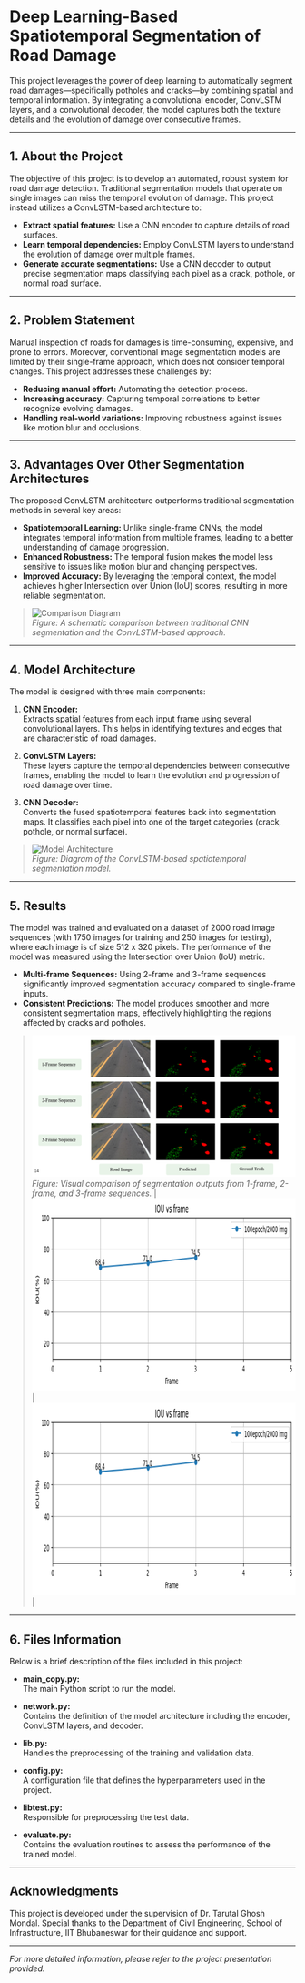 # Deep Learning-Based Spatiotemporal Segmentation of Road Damage

This project leverages the power of deep learning to automatically segment road damages—specifically potholes and cracks—by combining spatial and temporal information. By integrating a convolutional encoder, ConvLSTM layers, and a convolutional decoder, the model captures both the texture details and the evolution of damage over consecutive frames.

---

## 1. About the Project

The objective of this project is to develop an automated, robust system for road damage detection. Traditional segmentation models that operate on single images can miss the temporal evolution of damage. This project instead utilizes a ConvLSTM-based architecture to:
- **Extract spatial features:** Use a CNN encoder to capture details of road surfaces.
- **Learn temporal dependencies:** Employ ConvLSTM layers to understand the evolution of damage over multiple frames.
- **Generate accurate segmentations:** Use a CNN decoder to output precise segmentation maps classifying each pixel as a crack, pothole, or normal road surface.

---

## 2. Problem Statement

Manual inspection of roads for damages is time-consuming, expensive, and prone to errors. Moreover, conventional image segmentation models are limited by their single-frame approach, which does not consider temporal changes. This project addresses these challenges by:
- **Reducing manual effort:** Automating the detection process.
- **Increasing accuracy:** Capturing temporal correlations to better recognize evolving damages.
- **Handling real-world variations:** Improving robustness against issues like motion blur and occlusions.

---

## 3. Advantages Over Other Segmentation Architectures

The proposed ConvLSTM architecture outperforms traditional segmentation methods in several key areas:

- **Spatiotemporal Learning:** Unlike single-frame CNNs, the model integrates temporal information from multiple frames, leading to a better understanding of damage progression.
- **Enhanced Robustness:** The temporal fusion makes the model less sensitive to issues like motion blur and changing perspectives.
- **Improved Accuracy:** By leveraging the temporal context, the model achieves higher Intersection over Union (IoU) scores, resulting in more reliable segmentation.

> ![Comparison Diagram](./images/comparison_architecture.png)  
> *Figure: A schematic comparison between traditional CNN segmentation and the ConvLSTM-based approach.*

---

## 4. Model Architecture

The model is designed with three main components:

1. **CNN Encoder:**  
   Extracts spatial features from each input frame using several convolutional layers. This helps in identifying textures and edges that are characteristic of road damages.

2. **ConvLSTM Layers:**  
   These layers capture the temporal dependencies between consecutive frames, enabling the model to learn the evolution and progression of road damage over time.

3. **CNN Decoder:**  
   Converts the fused spatiotemporal features back into segmentation maps. It classifies each pixel into one of the target categories (crack, pothole, or normal surface).

> ![Model Architecture](./images/model_architecture.png)  
> *Figure: Diagram of the ConvLSTM-based spatiotemporal segmentation model.*

---

## 5. Results

The model was trained and evaluated on a dataset of 2000 road image sequences (with 1750 images for training and 250 images for testing), where each image is of size 512 x 320 pixels. The performance of the model was measured using the Intersection over Union (IoU) metric.

- **Multi-frame Sequences:** Using 2-frame and 3-frame sequences significantly improved segmentation accuracy compared to single-frame inputs.
- **Consistent Predictions:** The model produces smoother and more consistent segmentation maps, effectively highlighting the regions affected by cracks and potholes.
> ![Results Comparison](https://github.com/AnshulBuxy/Multi-Temporal-Pothole-Segmentation/blob/main/Screenshot%202025-03-07%20104408.png)
> *Figure: Visual comparison of segmentation outputs from 1-frame, 2-frame, and 3-frame sequences.*
> | ![Image 1](https://github.com/AnshulBuxy/Multi-Temporal-Pothole-Segmentation/blob/main/Picture1.png) | ![Image 2](https://github.com/AnshulBuxy/Multi-Temporal-Pothole-Segmentation/blob/main/Picture1.png) |

---

## 6. Files Information

Below is a brief description of the files included in this project:

- **main_copy.py:**  
  The main Python script to run the model.

- **network.py:**  
  Contains the definition of the model architecture including the encoder, ConvLSTM layers, and decoder.

- **lib.py:**  
  Handles the preprocessing of the training and validation data.

- **config.py:**  
  A configuration file that defines the hyperparameters used in the project.

- **libtest.py:**  
  Responsible for preprocessing the test data.

- **evaluate.py:**  
  Contains the evaluation routines to assess the performance of the trained model.

---

## Acknowledgments

This project is developed under the supervision of Dr. Tarutal Ghosh Mondal. Special thanks to the Department of Civil Engineering, School of Infrastructure, IIT Bhubaneswar for their guidance and support.

---

*For more detailed information, please refer to the project presentation provided.*

